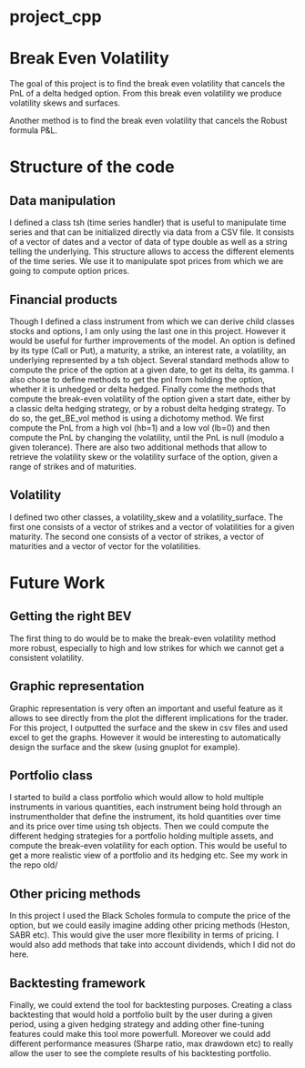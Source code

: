 # project_cpp
# Break Even Volatility

The goal of this project is to find the break even volatility that cancels the PnL of a delta hedged option.
From this break even volatility we produce volatility skews and surfaces.

Another method is to find the break even volatility that cancels the Robust formula P&L. 

# Structure of the code
## Data manipulation
I defined a class tsh (time series handler) that is useful to manipulate time series and that can be initialized directly via data from a CSV file. It consists of a vector of dates and a vector of data of type double as well as a string telling the underlying. This structure allows to access the different elements of the time series. We use it to manipulate spot prices from which we are going to compute option prices.

## Financial products
Though I defined a class instrument from which we can derive child classes stocks and options, I am only using the last one in this project. However it would be useful for further improvements of the model.
An option is defined by its type (Call or Put), a maturity, a strike, an interest rate, a volatility, an underlying represented by a tsh object. Several standard methods allow to compute the price of the option at a given date, to get its delta, its gamma. I also chose to define methods to get the pnl from holding the option, whether it is unhedged or delta hedged. Finally come the methods that compute the break-even volatility of the option given a start date, either by a classic delta hedging strategy, or by a robust delta hedging strategy. To do so, the get_BE_vol method is using a dichotomy method. We first compute the PnL from a high vol (hb=1) and a low vol (lb=0) and then compute the PnL by changing the volatility, until the PnL is null (modulo a given tolerance).
There are also two additional methods that allow to retrieve the volatility skew or the volatility surface of the option, given a range of strikes and of maturities.

## Volatility
I defined two other classes, a volatility_skew and a volatility_surface. The first one consists of a vector of strikes and a vector of volatilities for a given maturity. The second one consists of a vector of strikes, a vector of maturities and a vector of vector for the volatilities.


# Future Work

## Getting the right BEV
The first thing to do would be to make the break-even volatility method more robust, especially to high and low strikes for which we cannot get a consistent volatility.

## Graphic representation
Graphic representation is very often an important and useful feature as it allows to see directly from the plot the different implications for the trader. For this project, I outputted the surface and the skew in csv files and used excel to get the graphs. However it would be interesting to automatically design the surface and the skew (using gnuplot for example).

## Portfolio class
I started to build a class portfolio which would allow to hold multiple instruments in various quantities, each instrument being hold through an instrumentholder that define the instrument, its hold quantities over time and its price over time using tsh objects.
Then we could compute the different hedging strategies for a portfolio holding multiple assets, and compute the break-even volatility for each option. This would be useful to get a more realistic view of a portfolio and its hedging etc. See my work in the repo old/

## Other pricing methods
In this project I used the Black Scholes formula to compute the price of the option, but we could easily imagine adding other pricing methods (Heston, SABR etc). This would give the user more flexibility in terms of pricing. I would also add methods that take into account dividends, which I did not do here.

## Backtesting framework
Finally, we could extend the tool for backtesting purposes. Creating a class backtesting that would hold a portfolio built by the user during a given period, using a given hedging strategy and adding other fine-tuning features could make this tool more powerfull. Moreover we could add different performance measures (Sharpe ratio, max drawdown etc) to really allow the user to see the complete results of his backtesting portfolio.
